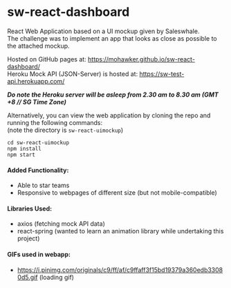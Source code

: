# sw-react-dashboard
React Web Application based on a UI mockup given by Saleswhale.   
The challenge was to implement an app that looks as close as possible to the attached mockup.  

Hosted on GitHub pages at: https://mohawker.github.io/sw-react-dashboard/  
Heroku Mock API (JSON-Server) is hosted at: https://sw-test-api.herokuapp.com/

***Do note the Heroku server will be asleep from 2.30 am to 8.30 am (GMT +8 // SG Time Zone)***

Alternatively, you can view the web application by cloning the repo and running the following commands:   
(note the directory is `sw-react-uimockup`)

```
cd sw-react-uimockup
npm install
npm start
```

#### Added Functionality:
- Able to star teams
- Responsive to webpages of different size (but not mobile-compatible)

#### Libraries Used:
- axios (fetching mock API data)
- react-spring (wanted to learn an animation library while undertaking this project)

#### GIFs used in webapp:     
- https://i.pinimg.com/originals/c9/ff/af/c9ffaff3f15bd19379a360edb33080d5.gif (loading gif)  
